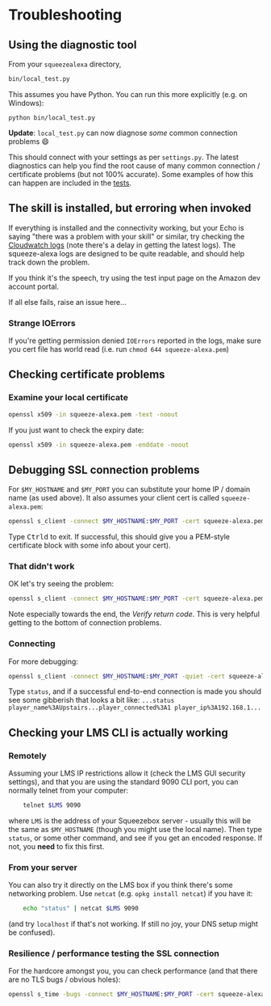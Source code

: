 Troubleshooting
===============

Using the diagnostic tool
-------------------------
From your `squeezealexa` directory,
```bash
bin/local_test.py
```

This assumes you have Python. You can run this more explicitly (e.g. on Windows):

    python bin/local_test.py


**Update**: `local_test.py` can now diagnose _some_ common connection problems :smile:

This should connect with your settings as per `settings.py`. The latest diagnostics can help you find the root cause of many common connection / certificate problems (but not 100% accurate).
Some examples of how this can happen are included in the [tests](../tests/).


The skill is installed, but erroring when invoked
-------------------------------------------------

If everything is installed and the connectivity working, but your Echo is saying "there was a problem with your skill" or similar, try checking the [Cloudwatch logs](https://console.aws.amazon.com/cloudwatch/) (note there's a delay in getting the latest logs).
The squeeze-alexa logs are designed to be quite readable, and should help track down the problem.

If you think it's the speech, try using the test input page on the Amazon dev account portal.

If all else fails, raise an issue here...

### Strange IOErrors
If you're getting permission denied `IOErrors` reported in the logs,
make sure you cert file has world read (i.e. run `chmod 644 squeeze-alexa.pem`)

Checking certificate problems
-----------------------------

### Examine your local certificate
```bash
openssl x509 -in squeeze-alexa.pem -text -noout
```

If you just want to check the expiry date:
```bash
openssl x509 -in squeeze-alexa.pem -enddate -noout
```


Debugging SSL connection problems
---------------------------------

For `$MY_HOSTNAME` and `$MY_PORT` you can substitute your home IP / domain name (as used above). It also assumes your client cert is called `squeeze-alexa.pem`:

```bash
openssl s_client -connect $MY_HOSTNAME:$MY_PORT -cert squeeze-alexa.pem | openssl x509
```
Type <kbd>Ctrl</kbd><kbd>d</kbd> to exit.
If successful, this should give you a PEM-style certificate block with some info about your cert).

### That didn't work
OK let's try seeing the problem:
```bash
openssl s_client -connect $MY_HOSTNAME:$MY_PORT -cert squeeze-alexa.pem
```
Note especially towards the end, the _Verify return code_. This is very helpful getting to the bottom of connection problems.

### Connecting
For more debugging:
```bash
openssl s_client -connect $MY_HOSTNAME:$MY_PORT -quiet -cert squeeze-alexa.pem
```
Type `status`, and if a successful end-to-end connection is made you should see some gibberish that looks a bit like:
`...status   player_name%3AUpstairs...player_connected%3A1 player_ip%3A192.168.1...`

Checking your LMS CLI is actually working
-----------------------------------------

### Remotely
Assuming your LMS IP restrictions allow it (check the LMS GUI security settings), and that you are using the standard 9090 CLI port, you can normally telnet from your computer:

```bash
    telnet $LMS 9090
```
where `LMS` is the address of your Squeezebox server - usually this will be the same as `$MY_HOSTNAME` (though you might use the local name).
Then type `status`, or some other command, and see if you get an encoded response. If not, you **need** to fix this first.

### From your server
You can also try it directly on the LMS box if you think there's some networking problem. Use `netcat` (e.g. `opkg install netcat`) if you have it:

```bash
    echo "status" | netcat $LMS 9090
```

(and try `localhost` if that's not working. If still no joy, your DNS setup might be confused).

### Resilience / performance testing the SSL connection
For the hardcore amongst you, you can check performance (and that there are no TLS bugs / obvious holes):

```bash
openssl s_time -bugs -connect $MY_HOSTNAME:$MY_PORT -cert squeeze-alexa.pem -verify 4
```
